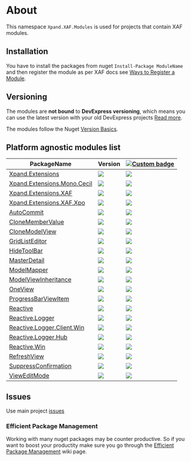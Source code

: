 # About

This namespace `Xpand.XAF.Modules` is used for projects that contain XAF modules. 

## Installation 
You have to install the packages from nuget `Install-Package ModuleName` and then register the module as per XAF docs see [Ways to Register a Module](https://documentation.devexpress.com/eXpressAppFramework/118047/Concepts/Application-Solution-Components/Ways-to-Register-a-Module). 


## Versioning
The modules are **not bound** to **DevExpress versioning**, which means you can use the latest version with your old DevExpress projects [Read more](https://github.com/eXpandFramework/XAF/tree/master/tools/Xpand.VersionConverter).

The modules follow the Nuget [Version Basics](https://docs.microsoft.com/en-us/nuget/reference/package-versioning#version-basics).

## Platform agnostic modules list
|PackageName|Version|[![Custom badge](https://img.shields.io/endpoint.svg?label=Nuget.org&url=https%3A%2F%2Fxpandnugetstats.azurewebsites.net%2Fapi%2Ftotals%2FXAF)](https://www.nuget.org/packages?q=Xpand.XAF)
|---|---|---|
[Xpand.Extensions](https://github.com/eXpandFramework/DevExpress.XAF/tree/master/src/Modules/Xpand.Extensions)|![](https://img.shields.io/nuget/v/Xpand.Extensions.svg?label=&style=flat)|![](https://img.shields.io/nuget/dt/Xpand.Extensions.svg?label=&style=flat)
[Xpand.Extensions.Mono.Cecil](https://github.com/eXpandFramework/DevExpress.XAF/tree/master/src/Modules/Xpand.Extensions.Mono.Cecil)|![](https://img.shields.io/nuget/v/Xpand.Extensions.Mono.Cecil.svg?label=&style=flat)|![](https://img.shields.io/nuget/dt/Xpand.Extensions.Mono.Cecil.svg?label=&style=flat)
[Xpand.Extensions.XAF](https://github.com/eXpandFramework/DevExpress.XAF/tree/master/src/Modules/Xpand.Extensions.XAF)|![](https://img.shields.io/nuget/v/Xpand.Extensions.XAF.svg?label=&style=flat)|![](https://img.shields.io/nuget/dt/Xpand.Extensions.XAF.svg?label=&style=flat)
[Xpand.Extensions.XAF.Xpo](https://github.com/eXpandFramework/DevExpress.XAF/tree/master/src/Modules/Xpand.Extensions.XAF.Xpo)|![](https://img.shields.io/nuget/v/Xpand.Extensions.XAF.Xpo.svg?label=&style=flat)|![](https://img.shields.io/nuget/dt/Xpand.Extensions.XAF.Xpo.svg?label=&style=flat)
[AutoCommit](https://github.com/eXpandFramework/DevExpress.XAF/tree/master/src/Modules/AutoCommit)|![](https://img.shields.io/nuget/v/Xpand.XAF.Modules.AutoCommit.svg?label=&style=flat)|![](https://img.shields.io/nuget/dt/Xpand.XAF.Modules.AutoCommit.svg?label=&style=flat)
[CloneMemberValue](https://github.com/eXpandFramework/DevExpress.XAF/tree/master/src/Modules/CloneMemberValue)|![](https://img.shields.io/nuget/v/Xpand.XAF.Modules.CloneMemberValue.svg?label=&style=flat)|![](https://img.shields.io/nuget/dt/Xpand.XAF.Modules.CloneMemberValue.svg?label=&style=flat)
[CloneModelView](https://github.com/eXpandFramework/DevExpress.XAF/tree/master/src/Modules/CloneModelView)|![](https://img.shields.io/nuget/v/Xpand.XAF.Modules.CloneModelView.svg?label=&style=flat)|![](https://img.shields.io/nuget/dt/Xpand.XAF.Modules.CloneModelView.svg?label=&style=flat)
[GridListEditor](https://github.com/eXpandFramework/DevExpress.XAF/tree/master/src/Modules/GridListEditor)|![](https://img.shields.io/nuget/v/Xpand.XAF.Modules.GridListEditor.svg?label=&style=flat)|![](https://img.shields.io/nuget/dt/Xpand.XAF.Modules.GridListEditor.svg?label=&style=flat)
[HideToolBar](https://github.com/eXpandFramework/DevExpress.XAF/tree/master/src/Modules/HideToolBar)|![](https://img.shields.io/nuget/v/Xpand.XAF.Modules.HideToolBar.svg?label=&style=flat)|![](https://img.shields.io/nuget/dt/Xpand.XAF.Modules.HideToolBar.svg?label=&style=flat)
[MasterDetail](https://github.com/eXpandFramework/DevExpress.XAF/tree/master/src/Modules/MasterDetail)|![](https://img.shields.io/nuget/v/Xpand.XAF.Modules.MasterDetail.svg?label=&style=flat)|![](https://img.shields.io/nuget/dt/Xpand.XAF.Modules.MasterDetail.svg?label=&style=flat)
[ModelMapper](https://github.com/eXpandFramework/DevExpress.XAF/tree/master/src/Modules/ModelMapper)|![](https://img.shields.io/nuget/v/Xpand.XAF.Modules.ModelMapper.svg?label=&style=flat)|![](https://img.shields.io/nuget/dt/Xpand.XAF.Modules.ModelMapper.svg?label=&style=flat)
[ModelViewInheritance](https://github.com/eXpandFramework/DevExpress.XAF/tree/master/src/Modules/ModelViewInheritance)|![](https://img.shields.io/nuget/v/Xpand.XAF.Modules.ModelViewInheritance.svg?label=&style=flat)|![](https://img.shields.io/nuget/dt/Xpand.XAF.Modules.ModelViewInheritance.svg?label=&style=flat)
[OneView](https://github.com/eXpandFramework/DevExpress.XAF/tree/master/src/Modules/OneView)|![](https://img.shields.io/nuget/v/Xpand.XAF.Modules.OneView.svg?label=&style=flat)|![](https://img.shields.io/nuget/dt/Xpand.XAF.Modules.OneView.svg?label=&style=flat)
[ProgressBarViewItem](https://github.com/eXpandFramework/DevExpress.XAF/tree/master/src/Modules/ProgressBarViewItem)|![](https://img.shields.io/nuget/v/Xpand.XAF.Modules.ProgressBarViewItem.svg?label=&style=flat)|![](https://img.shields.io/nuget/dt/Xpand.XAF.Modules.ProgressBarViewItem.svg?label=&style=flat)
[Reactive](https://github.com/eXpandFramework/DevExpress.XAF/tree/master/src/Modules/Reactive)|![](https://img.shields.io/nuget/v/Xpand.XAF.Modules.Reactive.svg?label=&style=flat)|![](https://img.shields.io/nuget/dt/Xpand.XAF.Modules.Reactive.svg?label=&style=flat)
[Reactive.Logger](https://github.com/eXpandFramework/DevExpress.XAF/tree/master/src/Modules/Reactive.Logger)|![](https://img.shields.io/nuget/v/Xpand.XAF.Modules.Reactive.Logger.svg?label=&style=flat)|![](https://img.shields.io/nuget/dt/Xpand.XAF.Modules.Reactive.Logger.svg?label=&style=flat)
[Reactive.Logger.Client.Win](https://github.com/eXpandFramework/DevExpress.XAF/tree/master/src/Modules/Reactive.Logger.Client.Win)|![](https://img.shields.io/nuget/v/Xpand.XAF.Modules.Reactive.Logger.Client.Win.svg?label=&style=flat)|![](https://img.shields.io/nuget/dt/Xpand.XAF.Modules.Reactive.Logger.Client.Win.svg?label=&style=flat)
[Reactive.Logger.Hub](https://github.com/eXpandFramework/DevExpress.XAF/tree/master/src/Modules/Reactive.Logger.Hub)|![](https://img.shields.io/nuget/v/Xpand.XAF.Modules.Reactive.Logger.Hub.svg?label=&style=flat)|![](https://img.shields.io/nuget/dt/Xpand.XAF.Modules.Reactive.Logger.Hub.svg?label=&style=flat)
[Reactive.Win](https://github.com/eXpandFramework/DevExpress.XAF/tree/master/src/Modules/Reactive.Win)|![](https://img.shields.io/nuget/v/Xpand.XAF.Modules.Reactive.Win.svg?label=&style=flat)|![](https://img.shields.io/nuget/dt/Xpand.XAF.Modules.Reactive.Win.svg?label=&style=flat)
[RefreshView](https://github.com/eXpandFramework/DevExpress.XAF/tree/master/src/Modules/RefreshView)|![](https://img.shields.io/nuget/v/Xpand.XAF.Modules.RefreshView.svg?label=&style=flat)|![](https://img.shields.io/nuget/dt/Xpand.XAF.Modules.RefreshView.svg?label=&style=flat)
[SuppressConfirmation](https://github.com/eXpandFramework/DevExpress.XAF/tree/master/src/Modules/SuppressConfirmation)|![](https://img.shields.io/nuget/v/Xpand.XAF.Modules.SuppressConfirmation.svg?label=&style=flat)|![](https://img.shields.io/nuget/dt/Xpand.XAF.Modules.SuppressConfirmation.svg?label=&style=flat)
[ViewEditMode](https://github.com/eXpandFramework/DevExpress.XAF/tree/master/src/Modules/ViewEditMode)|![](https://img.shields.io/nuget/v/Xpand.XAF.Modules.ViewEditMode.svg?label=&style=flat)|![](https://img.shields.io/nuget/dt/Xpand.XAF.Modules.ViewEditMode.svg?label=&style=flat)

## Issues
Use main project [issues](https://github.com/eXpandFramework/eXpand/issues/new/choose)

### Efficient Package Management

Working with many nuget packages may be counter productive. So if you want to boost your productity make sure you go through the [Efficient Package Management](https://github.com/eXpandFramework/DevExpress.XAF/wiki/Efficient-package-management) wiki page.
